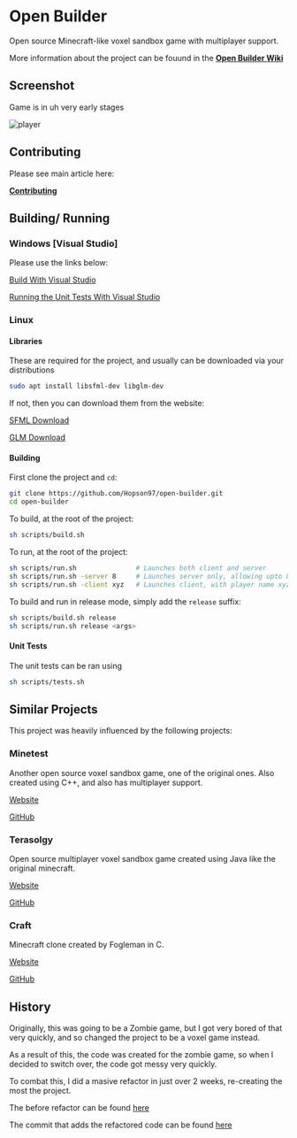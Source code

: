 # Open Builder 

Open source Minecraft-like voxel sandbox game with multiplayer support.

More information about the project can be fouund in the **[Open Builder Wiki](https://github.com/Hopson97/open-builder/wiki)**

## Screenshot

Game is in uh very early stages

![player](https://i.imgur.com/RLqoqKw.png)

## Contributing

Please see main article here:

**[Contributing](https://github.com/Hopson97/open-builder/wiki/Contributing)**

## Building/ Running

### Windows [Visual Studio]

Please use the links below:

[Build With Visual Studio](https://github.com/Hopson97/open-builder/wiki/Building-(Visual-Studio))

[Running the Unit Tests With Visual Studio](https://github.com/Hopson97/open-builder/wiki/Unit-Tests-Setup-(Visual-Studio))

### Linux

#### Libraries

These are required for the project, and usually can be downloaded via your distributions

```sh
sudo apt install libsfml-dev libglm-dev
```

If not, then you can download them from the website:

[SFML Download](https://www.sfml-dev.org/download.php)

[GLM Download](https://github.com/g-truc/glm/tags)

#### Building

First clone the project and `cd`:

```sh
git clone https://github.com/Hopson97/open-builder.git
cd open-builder
```

To build, at the root of the project:

```sh
sh scripts/build.sh
```

To run, at the root of the project:

```sh
sh scripts/run.sh               # Launches both client and server  
sh scripts/run.sh -server 8     # Launches server only, allowing upto 8 connections
sh scripts/run.sh -client xyz   # Launches client, with player name xyz
```

To build and run in release mode, simply add the `release` suffix:

```sh
sh scripts/build.sh release
sh scripts/run.sh release <args>
```

#### Unit Tests

The unit tests can be ran using

```sh
sh scripts/tests.sh
```


## Similar Projects

This project was heavily influenced by the following projects:

### Minetest

Another open source voxel sandbox game, one of the original ones. Also created using C++, and also has multiplayer support.

[Website](http://www.minetest.net)

[GitHub](https://github.com/minetest/minetest)

### Terasolgy

Open source multiplayer voxel sandbox game created using Java like the original minecraft.

[Website](https://terasology.org)

[GitHub](https://github.com/MovingBlocks/Terasology)

### Craft

Minecraft clone created by Fogleman in C.

[Website](https://www.michaelfogleman.com/projects/craft/)

[GitHub](https://github.com/fogleman/Craft)

## History

Originally, this was going to be a Zombie game, but I got very bored of that very quickly, and so changed the project to be a voxel game instead.

As a result of this, the code was created for the zombie game, so when I decided to switch over, the code got messy very quickly.

To combat this, I did a masive refactor in just over 2 weeks, re-creating the most the project.

The before refactor can be found [here](https://github.com/Hopson97/open-builder/tree/a452dfd0a5d8fc94059f7e1ab8ecca03dd06ba3a)

The commit that adds the refactored code can be found [here](https://github.com/Hopson97/open-builder/tree/9b6c7c83fb1331fa8740ad12d6df9390d5b31c0c)
